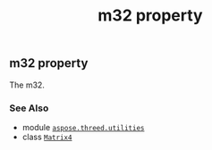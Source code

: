 ﻿---
title: m32 property
second_title: Aspose.3D for Python via .NET API References
description: 
type: docs
weight: 300
url: /aspose.threed.utilities/matrix4/m32/
is_root: false
---

## m32 property


The m32.

### See Also
* module [`aspose.threed.utilities`](../../)
* class [`Matrix4`](/3d/python-net/aspose.threed.utilities/matrix4)
